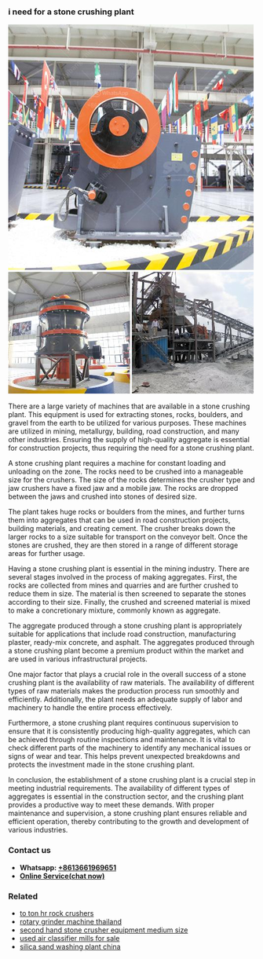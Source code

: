 <h3>i need for a stone crushing plant</h3><img src='1702260425.jpg' alt=''><p>There are a large variety of machines that are available in a stone crushing plant. This equipment is used for extracting stones, rocks, boulders, and gravel from the earth to be utilized for various purposes. These machines are utilized in mining, metallurgy, building, road construction, and many other industries. Ensuring the supply of high-quality aggregate is essential for construction projects, thus requiring the need for a stone crushing plant.</p><p>A stone crushing plant requires a machine for constant loading and unloading on the zone. The rocks need to be crushed into a manageable size for the crushers. The size of the rocks determines the crusher type and jaw crushers have a fixed jaw and a mobile jaw. The rocks are dropped between the jaws and crushed into stones of desired size.</p><p>The plant takes huge rocks or boulders from the mines, and further turns them into aggregates that can be used in road construction projects, building materials, and creating cement. The crusher breaks down the larger rocks to a size suitable for transport on the conveyor belt. Once the stones are crushed, they are then stored in a range of different storage areas for further usage.</p><p>Having a stone crushing plant is essential in the mining industry. There are several stages involved in the process of making aggregates. First, the rocks are collected from mines and quarries and are further crushed to reduce them in size. The material is then screened to separate the stones according to their size. Finally, the crushed and screened material is mixed to make a concretionary mixture, commonly known as aggregate.</p><p>The aggregate produced through a stone crushing plant is appropriately suitable for applications that include road construction, manufacturing plaster, ready-mix concrete, and asphalt. The aggregates produced through a stone crushing plant become a premium product within the market and are used in various infrastructural projects.</p><p>One major factor that plays a crucial role in the overall success of a stone crushing plant is the availability of raw materials. The availability of different types of raw materials makes the production process run smoothly and efficiently. Additionally, the plant needs an adequate supply of labor and machinery to handle the entire process effectively.</p><p>Furthermore, a stone crushing plant requires continuous supervision to ensure that it is consistently producing high-quality aggregates, which can be achieved through routine inspections and maintenance. It is vital to check different parts of the machinery to identify any mechanical issues or signs of wear and tear. This helps prevent unexpected breakdowns and protects the investment made in the stone crushing plant.</p><p>In conclusion, the establishment of a stone crushing plant is a crucial step in meeting industrial requirements. The availability of different types of aggregates is essential in the construction sector, and the crushing plant provides a productive way to meet these demands. With proper maintenance and supervision, a stone crushing plant ensures reliable and efficient operation, thereby contributing to the growth and development of various industries.</p><h3>Contact us</h3><ul><li><strong>Whatsapp:&nbsp;<a href="https://wa.me/8613661969651">+8613661969651</a></strong></li><li><a href="https://swt.shibang-china.com/?git&amp;zhl&amp;i need for a stone crushing plant"><strong>Online Service(chat now)</strong></a></li></ul><h3>Related</h3><ul><li><a href='to ton hr rock crushers.md'>to ton hr rock crushers</a></li><li><a href='rotary grinder machine thailand.md'>rotary grinder machine thailand</a></li><li><a href='second hand stone crusher equipment medium size.md'>second hand stone crusher equipment medium size</a></li><li><a href='used air classifier mills for sale.md'>used air classifier mills for sale</a></li><li><a href='silica sand washing plant china.md'>silica sand washing plant china</a></li></ul>